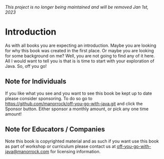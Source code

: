 _This project is no longer being maintained and will be removed Jan 1st, 2023_

# Introduction

As with all books you are expecting an introduction. Maybe you are looking for
why this book was created in the first place. Or maybe you are looking for some
background on me? Well, you are not going to find any of it here. All I would
want to tell you is that is is time to start with your exploration of Java.
So, off you go!

## Note for Individuals

If you like what you see and you want to see this book be kept up to date please
consider sponsoring. To do so go to https://github.com/manorrock/off-you-go-with-java.git
and click the Sponsor button. Either sponsor a monthly amount, or pick any one
time amount!

## Note for Educators / Companies

Note this book is copyrighted material and as such if you want use this book as
part of workshop or curriculum please contact us at off-you-go-with-java@manorrock.com
for licensing information.
